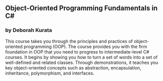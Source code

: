 ## Object-Oriented Programming Fundamentals in C#
### by Deborah Kurata

This course takes you through the principles and practices of object-oriented programming (OOP). The course provides you with the firm foundation in OOP that you need to progress to intermediate-level C# courses. It begins by showing you how to turn a set of words into a set of well-defined and related classes. Through demonstrations, it teaches you key object-oriented concepts such as abstraction, encapsulation, inheritance, polymorphism, and interfaces.
